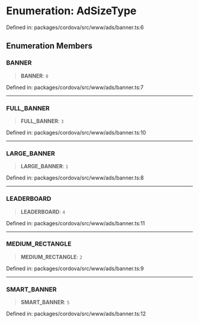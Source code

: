 # Enumeration: AdSizeType

Defined in: packages/cordova/src/www/ads/banner.ts:6

## Enumeration Members

### BANNER

> **BANNER**: `0`

Defined in: packages/cordova/src/www/ads/banner.ts:7

***

### FULL\_BANNER

> **FULL\_BANNER**: `3`

Defined in: packages/cordova/src/www/ads/banner.ts:10

***

### LARGE\_BANNER

> **LARGE\_BANNER**: `1`

Defined in: packages/cordova/src/www/ads/banner.ts:8

***

### LEADERBOARD

> **LEADERBOARD**: `4`

Defined in: packages/cordova/src/www/ads/banner.ts:11

***

### MEDIUM\_RECTANGLE

> **MEDIUM\_RECTANGLE**: `2`

Defined in: packages/cordova/src/www/ads/banner.ts:9

***

### SMART\_BANNER

> **SMART\_BANNER**: `5`

Defined in: packages/cordova/src/www/ads/banner.ts:12
